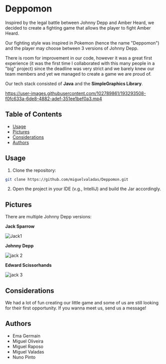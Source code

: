 # Deppomon

Inspired by the legal battle between Johnny Depp and Amber Heard, we decided to create a fighting game that allows the player to fight Amber Heard.

Our fighting style was inspired in Pokemon (hence the name "Deppomon") and the player may choose between 3 versions of Johnny Depp.

There is room for improvement in our code, however it was a great first experience (it was the first time I collaborated with this many people in a "big" project) since the deadline was very strict and we barely knew our team members and yet we managed to create a game we are proud of.

Our tech stack consisted of <b>Java</b> and the <b>SimpleGraphics Library</b>.

https://user-images.githubusercontent.com/102789861/193293508-f0fc633a-6de8-4882-adef-351ee1bef0a3.mp4

## Table of Contents
- [Usage](#usage)
- [Pictures](#pictures)
- [Considerations](#considerations)
- [Authors](#authors)


## Usage
1. Clone the repository:
```sh
git clone https://github.com/miguelvaladas/Deppomon.git
```

2. Open the project in your IDE (v.g., IntelliJ) and build the Jar accordingly.

## Pictures 
There are multiple Johnny Depp versions:

<b>Jack Sparrow </b>

![Jack1](https://user-images.githubusercontent.com/102789861/193295410-fda47c52-2dec-46c0-9828-113c34d07f9b.PNG)

<b>Johnny Depp</b>

![jack 2](https://user-images.githubusercontent.com/102789861/193295441-1c45a74e-24d8-4df2-ab19-02db20d826b5.PNG)

<b>Edward Scissorhands</b>

![jack 3](https://user-images.githubusercontent.com/102789861/193295547-1a8fc03b-f303-44ea-b2a9-72903d193ff3.PNG)

## Considerations
We had a lot of fun creating our little game and some of us are still looking for their first opportunity. If you wanna meet us, send us a message!

## Authors
- Ema Germain
- Miguel Oliveira
- Miguel Raposo
- Miguel Valadas
- Nuno Pinto
